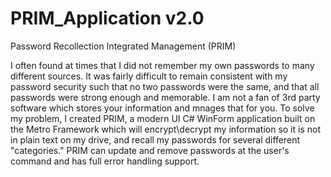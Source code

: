 # PRIM_Application v2.0
Password Recollection Integrated Management (PRIM)

I often found at times that I did not remember my own passwords to many different sources. It was fairly difficult to remain consistent with my password security such that no two passwords were the same, and that all passwords were strong enough and memorable. I am not a fan of 3rd party software which stores your information and mnages that for you. To solve my problem, I created PRIM, a modern UI C# WinForm application built on the Metro Framework which will encrypt\decrypt my information so it is not in plain text on my drive, and recall my passwords for several different "categories." PRIM can update and remove passwords at the user's command and has full error handling support.
